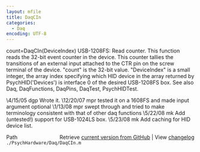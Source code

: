 ```yaml
---
layout: mfile
title: DaqCIn
categories:
  - Daq
encoding: UTF-8
---
```


count=DaqCIn(DeviceIndex)
USB-1208FS: Read counter.
This function reads the 32-bit event counter in the device. This counter
tallies the transitions of an external input attached to the CTR pin on
the screw terminal of the device.
"count" is the 32-bit value.
"DeviceIndex" is a small integer, the array index specifying which HID
      device in the array returned by PsychHID('Devices') is interface 0
      of the desired USB-1208FS box.
See also Daq, DaqFunctions, DaqPins, DaqTest, PsychHIDTest.

\4/15/05 dgp Wrote it.
\12/20/07  mpr   tested it on a 1608FS and made input argument optional
\1/13/08   mpr   swept through and tried to make terminology consistent
                    with that of other daq functions
\5/22/08   mk  Add (untested!) support for USB-1024LS box.
\5/23/08   mk  Add caching for HID device list.


<div class="code_header" style="text-align:right;">
  <span style="float:left;">Path&nbsp;&nbsp;</span> <span class="counter">Retrieve <a href=
  "https://raw.github.com/Psychtoolbox-3/Psychtoolbox-3/beta/./PsychHardware/Daq/DaqCIn.m">current version from GitHub</a> | View <a href=
  "https://github.com/Psychtoolbox-3/Psychtoolbox-3/commits/beta/./PsychHardware/Daq/DaqCIn.m">changelog</a></span>
</div>
<div class="code">
  <code>./PsychHardware/Daq/DaqCIn.m</code>
</div>
